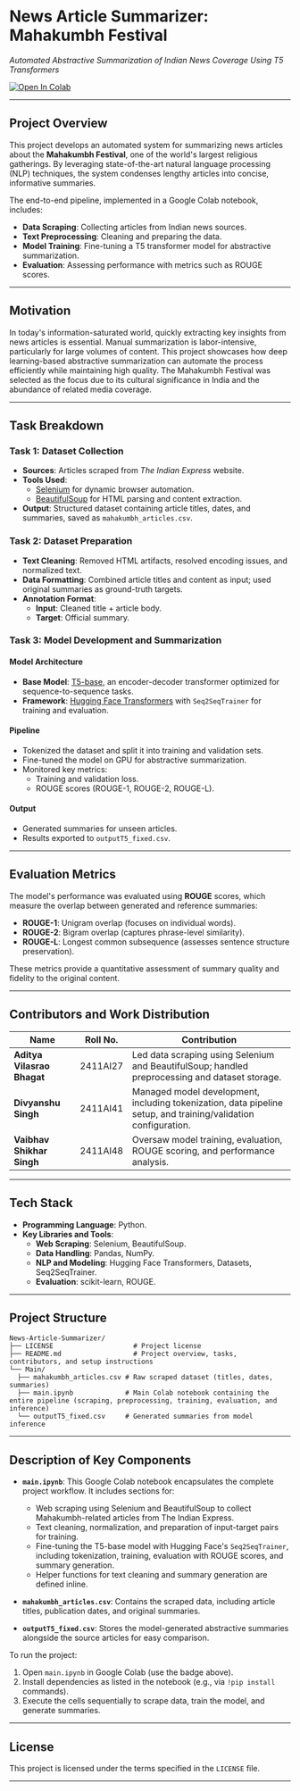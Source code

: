 <h1><strong>News Article Summarizer: Mahakumbh Festival</strong></h1>
  <p><em>Automated Abstractive Summarization of Indian News Coverage Using T5 Transformers</em></p>
</div>

[![Open In Colab](https://colab.research.google.com/assets/colab-badge.svg)](https://colab.research.google.com/github/Aditya-ADII/News-Article-Summarizer/blob/main/Main/main.ipynb)

---

## Project Overview

This project develops an automated system for summarizing news articles about the **Mahakumbh Festival**, one of the world's largest religious gatherings. By leveraging state-of-the-art natural language processing (NLP) techniques, the system condenses lengthy articles into concise, informative summaries.

The end-to-end pipeline, implemented in a Google Colab notebook, includes:
- **Data Scraping**: Collecting articles from Indian news sources.
- **Text Preprocessing**: Cleaning and preparing the data.
- **Model Training**: Fine-tuning a T5 transformer model for abstractive summarization.
- **Evaluation**: Assessing performance with metrics such as ROUGE scores.

---

## Motivation

In today's information-saturated world, quickly extracting key insights from news articles is essential. Manual summarization is labor-intensive, particularly for large volumes of content. This project showcases how deep learning-based abstractive summarization can automate the process efficiently while maintaining high quality. The Mahakumbh Festival was selected as the focus due to its cultural significance in India and the abundance of related media coverage.

---

## Task Breakdown

### Task 1: Dataset Collection
- **Sources**: Articles scraped from *The Indian Express* website.
- **Tools Used**:
  - [Selenium](https://www.selenium.dev/) for dynamic browser automation.
  - [BeautifulSoup](https://www.crummy.com/software/BeautifulSoup/) for HTML parsing and content extraction.
- **Output**: Structured dataset containing article titles, dates, and summaries, saved as `mahakumbh_articles.csv`.

### Task 2: Dataset Preparation
- **Text Cleaning**: Removed HTML artifacts, resolved encoding issues, and normalized text.
- **Data Formatting**: Combined article titles and content as input; used original summaries as ground-truth targets.
- **Annotation Format**:
  - **Input**: Cleaned title + article body.
  - **Target**: Official summary.

### Task 3: Model Development and Summarization
#### Model Architecture
- **Base Model**: [T5-base](https://huggingface.co/t5-base), an encoder-decoder transformer optimized for sequence-to-sequence tasks.
- **Framework**: [Hugging Face Transformers](https://huggingface.co/transformers/) with `Seq2SeqTrainer` for training and evaluation.

#### Pipeline
- Tokenized the dataset and split it into training and validation sets.
- Fine-tuned the model on GPU for abstractive summarization.
- Monitored key metrics:
  - Training and validation loss.
  - ROUGE scores (ROUGE-1, ROUGE-2, ROUGE-L).

#### Output
- Generated summaries for unseen articles.
- Results exported to `outputT5_fixed.csv`.

---

## Evaluation Metrics

The model's performance was evaluated using **ROUGE** scores, which measure the overlap between generated and reference summaries:
- **ROUGE-1**: Unigram overlap (focuses on individual words).
- **ROUGE-2**: Bigram overlap (captures phrase-level similarity).
- **ROUGE-L**: Longest common subsequence (assesses sentence structure preservation).

These metrics provide a quantitative assessment of summary quality and fidelity to the original content.

---

## Contributors and Work Distribution

| Name                      | Roll No.   | Contribution                                                                 |
|---------------------------|------------|------------------------------------------------------------------------------|
| **Aditya Vilasrao Bhagat** | 2411AI27   | Led data scraping using Selenium and BeautifulSoup; handled preprocessing and dataset storage. |
| **Divyanshu Singh**        | 2411AI41   | Managed model development, including tokenization, data pipeline setup, and training/validation configuration. |
| **Vaibhav Shikhar Singh**  | 2411AI48   | Oversaw model training, evaluation, ROUGE scoring, and performance analysis. |

---

## Tech Stack

- **Programming Language**: Python.
- **Key Libraries and Tools**:
  - **Web Scraping**: Selenium, BeautifulSoup.
  - **Data Handling**: Pandas, NumPy.
  - **NLP and Modeling**: Hugging Face Transformers, Datasets, Seq2SeqTrainer.
  - **Evaluation**: scikit-learn, ROUGE.

---
## Project Structure
```
News-Article-Summarizer/
├── LICENSE                    # Project license
├── README.md                  # Project overview, tasks, contributors, and setup instructions
└── Main/
  ├── mahakumbh_articles.csv # Raw scraped dataset (titles, dates, summaries)
  ├── main.ipynb             # Main Colab notebook containing the entire pipeline (scraping, preprocessing, training, evaluation, and inference)
  └── outputT5_fixed.csv     # Generated summaries from model inference
```
---

## Description of Key Components

- **`main.ipynb`**: This Google Colab notebook encapsulates the complete project workflow. It includes sections for:
  - Web scraping using Selenium and BeautifulSoup to collect Mahakumbh-related articles from The Indian Express.
  - Text cleaning, normalization, and preparation of input-target pairs for training.
  - Fine-tuning the T5-base model with Hugging Face's `Seq2SeqTrainer`, including tokenization, training, evaluation with ROUGE scores, and summary generation.
  - Helper functions for text cleaning and summary generation are defined inline.

- **`mahakumbh_articles.csv`**: Contains the scraped data, including article titles, publication dates, and original summaries.

- **`outputT5_fixed.csv`**: Stores the model-generated abstractive summaries alongside the source articles for easy comparison.

To run the project:
1. Open `main.ipynb` in Google Colab (use the badge above).
2. Install dependencies as listed in the notebook (e.g., via `!pip install` commands).
3. Execute the cells sequentially to scrape data, train the model, and generate summaries.

---

## License

This project is licensed under the terms specified in the `LICENSE` file.

---
